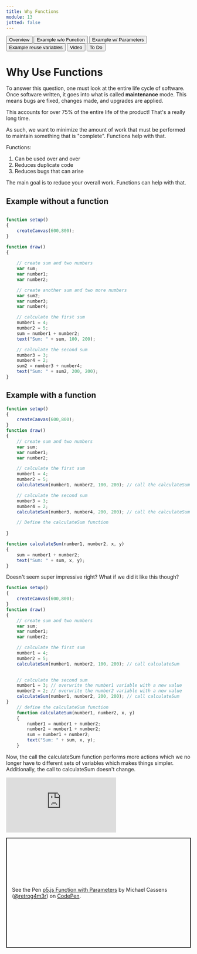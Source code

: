```yaml
---
title: Why Functions
module: 13
jotted: false
---
```


<div class="tab">
    <button class="tablinks active" onclick="openTab(event, 'Overview')">Overview</button>
    <button class="tablinks" onclick="openTab(event, 'Example1')">Example w/o Function</button>
    <button class="tablinks" onclick="openTab(event, 'Example2')">Example w/ Parameters</button>
    <button class="tablinks" onclick="openTab(event, 'Example3')">Example reuse variables</button>
      <button class="tablinks" onclick="openTab(event, 'Video')">Video</button>
    <button class="tablinks" onclick="openTab(event, 'ToDo')">To Do</button>

</div>

<div id="Overview" class="tabcontent" style="display:block">
<div class="tabhtml" markdown="1">

# Why Use Functions

To answer this question, one must look at the entire life cycle of software.  Once software written, it goes into what is called **maintenance** mode.  This means bugs are fixed, changes made, and upgrades are applied.

This accounts for over 75% of the entire life of the product!  That's a really long time.

As such, we want to minimize the amount of work that must be performed to maintain something that is "complete".  Functions help with that.

Functions:

1. Can be used over and over
2. Reduces duplicate code
3. Reduces bugs that can arise

The main goal is to reduce your overall work. Functions can help with that.

</div>
</div>

<div id="Example1" class="tabcontent" >
<div class="tabhtml" markdown="1">

## Example without a function

```js

function setup()
{
    createCanvas(600,800);
}

function draw()
{
    
    // create sum and two numbers
    var sum;
    var number1;
    var number2;

    // create another sum and two more numbers
    var sum2;
    var number3;
    var number4;

    // calculate the first sum
    number1 = 4;
    number2 = 5;    
    sum = number1 + number2;
    text("Sum: " + sum, 100, 200);

    // calculate the second sum
    number3 = 3;
    number4 = 2;
    sum2 = number3 + number4;
    text("Sum: " + sum2, 200, 200);
}
```
</div>
</div>

<div id="Example2" class="tabcontent" >
<div class="tabhtml" markdown="1">

## Example with a function

```js
function setup()
{
    createCanvas(600,800);
}
function draw()
{
    // create sum and two numbers
    var sum;
    var number1;
    var number2;

    // calculate the first sum
    number1 = 4;
    number2 = 5;    
    calculateSum(number1, number2, 100, 200); // call the calculateSum function

    // calculate the second sum
    number3 = 3;
    number4 = 2;
    calculateSum(number3, number4, 200, 200); // call the calculateSum function

    // Define the calculateSum function    
   
}

function calculateSum(number1, number2, x, y)
{
    sum = number1 + number2;
    text("Sum: " + sum, x, y);
}
```

</div>
</div>

<div id="Example3" class="tabcontent" >
<div class="tabhtml" markdown="1">
Doesn't seem super impressive right?  What if we did it like this though?

```js
function setup()
{
    createCanvas(600,800);
}
function draw()
{
    // create sum and two numbers
    var sum;
    var number1;
    var number2;

    // calculate the first sum
    number1 = 4;
    number2 = 5;    
    calculateSum(number1, number2, 100, 200); // call calculateSum
   

    // calculate the second sum
    number1 = 3; // overwrite the number1 variable with a new value
    number2 = 2; // overwrite the number2 variable with a new value
    calculateSum(number1, number2, 200, 200); // call calculateSum
}   
    // define the calculateSum function
    function calculateSum(number1, number2, x, y)
    {
        number1 = number1 + number2;
        number2 = number1 + number2;
        sum = number1 + number2;
        text("Sum: " + sum, x, y);
    }

```

Now, the call the calculateSum function performs more actions which we no longer have to different sets of variables which makes things simpler. Additionally, the call to calculateSum doesn't change.

</div>
</div>
<div id="Video" class="tabcontent">

<div class="tabhtml" markdown="1">

<div class="embed-responsive embed-responsive-16by9"><iframe class="embed-responsive-item" src="https://www.youtube.com/embed/w75XsRucwpA" frameborder="0" allowfullscreen></iframe></div>
</div>
</div>
<div id="ToDo" class="tabcontent" >
<div class="tabhtml" markdown="1">
<p class="codepen" data-height="600" data-theme-id="dark" data-default-tab="js,result" data-slug-hash="MWvPMgN" data-editable="true" data-user="retrog4m3r" style="height: 300px; box-sizing: border-box; display: flex; align-items: center; justify-content: center; border: 2px solid; margin: 1em 0; padding: 1em;">
  <span>See the Pen <a href="https://codepen.io/retrog4m3r/pen/MWvPMgN">
  p5.js Function with Parameters</a> by Michael Cassens (<a href="https://codepen.io/retrog4m3r">@retrog4m3r</a>)
  on <a href="https://codepen.io">CodePen</a>.</span>
</p>
<script async src="https://cpwebassets.codepen.io/assets/embed/ei.js"></script>
</div>
</div>